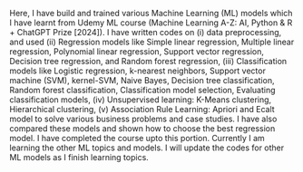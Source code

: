 Here, I have build and trained various Machine Learning (ML) models which I have learnt from Udemy ML course (Machine Learning A-Z: AI, Python & R + ChatGPT Prize [2024]). I have written codes on (i) data preprocessing, and used 
(ii) Regression models like Simple linear regression, Multiple linear regression, Polynomial linear regression, Support vector regression, Decision tree regression, and Random forest regression, 
(iii) Classification models like Logistic regression, k-nearest neighbors, Support vector machine (SVM), kernel-SVM, Naive Bayes, Decision tree classification, Random forest classification, Classification model selection, Evaluating classification models, 
(iv) Unsupervised learning: K-Means clustering, Hierarchical clustering, 
(v) Association Rule Learning: Apriori and Ecalt model 
to solve various business problems and case studies. 
I have also compared these models and shown how to choose the best regression model. I have completed the course upto this portion. Currently I am learning the other ML topics and models. I will update the codes for other ML models as I finish learning topics.
